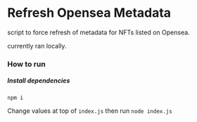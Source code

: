 # Refresh Opensea Metadata

script to force refresh of metadata for NFTs listed on Opensea.

currently ran locally.

### How to run

##### Install dependencies
```
npm i
```

Change values at top of `index.js` then run `node index.js`